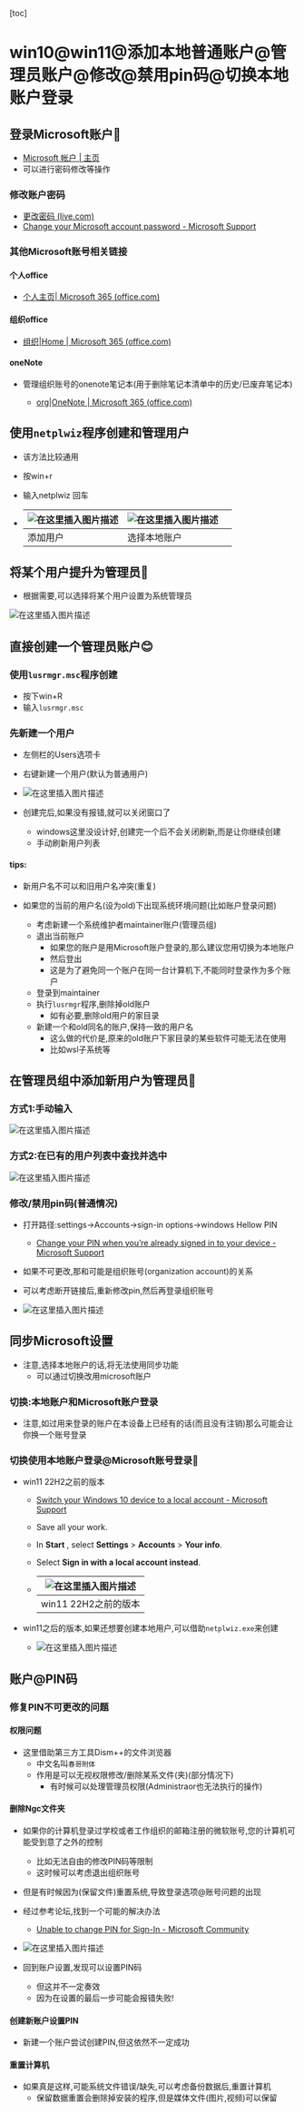 [toc]

# win10@win11@添加本地普通账户@管理员账户@修改@禁用pin码@切换本地账户登录

## 登录Microsoft账户🎈

- [Microsoft 帐户 | 主页](https://account.microsoft.com/?refd=login.live.com)
- 可以进行密码修改等操作

### 修改账户密码

- [更改密码 (live.com)](https://account.live.com/password/change?refd=account.microsoft.com&fref=home.banner.changepwd)
- [Change your Microsoft account password - Microsoft Support](https://support.microsoft.com/en-us/account-billing/change-your-microsoft-account-password-fdde885b-86da-2965-69fd-4871309ef1f1)

### 其他Microsoft账号相关链接

####  个人office

- [个人主页| Microsoft 365 (office.com)](https://www.office.com/?ui=zh-CN&rs=CN&auth=1)

#### 组织office

- [组织|Home | Microsoft 365 (office.com)](https://www.office.com/?auth=2&home=1)

#### oneNote

- 管理组织账号的onenote笔记本(用于删除笔记本清单中的历史/已废弃笔记本)

  - [org|OneNote | Microsoft 365 (office.com)](https://www.office.com/launch/onenote?auth=2&home=1)

  

## 使用`netplwiz`程序创建和管理用户

- 该方法比较通用

- 按win+r

- 输入netplwiz 回车

- | ![在这里插入图片描述](https://img-blog.csdnimg.cn/2021011923164753.png?x-oss-process=image/watermark,type_ZmFuZ3poZW5naGVpdGk,shadow_10,text_aHR0cHM6Ly9ibG9nLmNzZG4ubmV0L3h1Y2hhb3hpbjEzNzU=,size_16,color_FFFFFF,t_70) | ![在这里插入图片描述](https://img-blog.csdnimg.cn/20210119231609855.png?x-oss-process=image/watermark,type_ZmFuZ3poZW5naGVpdGk,shadow_10,text_aHR0cHM6Ly9ibG9nLmNzZG4ubmV0L3h1Y2hhb3hpbjEzNzU=,size_16,color_FFFFFF,t_70) |      |
  | ------------------------------------------------------------ | ------------------------------------------------------------ | ---- |
  | 添加用户                                                     | 选择本地账户                                                 |      |


## 将某个用户提升为管理员🎈

- 根据需要,可以选择将某个用户设置为系统管理员

![在这里插入图片描述](https://img-blog.csdnimg.cn/2021011923153212.png?x-oss-process=image/watermark,type_ZmFuZ3poZW5naGVpdGk,shadow_10,text_aHR0cHM6Ly9ibG9nLmNzZG4ubmV0L3h1Y2hhb3hpbjEzNzU=,size_16,color_FFFFFF,t_70)

##  直接创建一个管理员账户😊

###  使用`lusrmgr.msc`程序创建

- 按下win+R
- 输入`lusrmgr.msc`

### 先新建一个用户

- 左侧栏的Users选项卡

- 右键新建一个用户(默认为普通用户)

- ![在这里插入图片描述](https://img-blog.csdnimg.cn/aa26ccecf5184038b0c14a2e107238ed.png?x-oss-process=image/watermark,type_ZHJvaWRzYW5zZmFsbGJhY2s,shadow_50,text_Q1NETiBAeHVjaGFveGluMTM3NQ==,size_18,color_FFFFFF,t_70,g_se,x_16)

- 创建完后,如果没有报错,就可以关闭窗口了
  - windows这里没设计好,创建完一个后不会关闭刷新,而是让你继续创建
  - 手动刷新用户列表


#### tips:

- 新用户名不可以和旧用户名冲突(重复)

- 如果您的当前的用户名(设为old)下出现系统环境问题(比如账户登录问题)
  - 考虑新建一个系统维护者maintainer账户(管理员组)
  - 退出当前账户
    - 如果您的账户是用Microsoft账户登录的,那么建议您用切换为本地账户
    - 然后登出
    - 这是为了避免同一个账户在同一台计算机下,不能同时登录作为多个账户
  - 登录到maintainer
  - 执行`lusrmgr`程序,删除掉old账户
    - 如有必要,删除old用户的家目录
  - 新建一个和old同名的账户,保持一致的用户名
    - 这么做的代价是,原来的old账户下家目录的某些软件可能无法在使用
    - 比如wsl子系统等
  
  

##  在管理员组中添加新用户为管理员🎈
### 方式1:手动输入


![在这里插入图片描述](https://img-blog.csdnimg.cn/db6a1242a2b846a9b07ca0900a9ae153.png?x-oss-process=image/watermark,type_ZHJvaWRzYW5zZmFsbGJhY2s,shadow_50,text_Q1NETiBAeHVjaGFveGluMTM3NQ==,size_20,color_FFFFFF,t_70,g_se,x_16)
### 方式2:在已有的用户列表中查找并选中
![在这里插入图片描述](https://img-blog.csdnimg.cn/0f3c0f58178f44fb8303d3444a923d8d.png?x-oss-process=image/watermark,type_ZHJvaWRzYW5zZmFsbGJhY2s,shadow_50,text_Q1NETiBAeHVjaGFveGluMTM3NQ==,size_20,color_FFFFFF,t_70,g_se,x_16)

### 修改/禁用pin码(普通情况)

- 打开路径:settings->Accounts->sign-in options->windows Hellow PIN
  - [Change your PIN when you’re already signed in to your device - Microsoft Support](https://support.microsoft.com/en-us/windows/change-your-pin-when-you-re-already-signed-in-to-your-device-0bd2ab85-b0df-c775-7aef-1324f2114b19)

- 如果不可更改,那和可能是组织账号(organization account)的关系
- 可以考虑断开链接后,重新修改pin,然后再登录组织账号

- ![在这里插入图片描述](https://img-blog.csdnimg.cn/74e86e9a0b564f5ea516348025a4a6ae.png)

##  同步Microsoft设置

- 注意,选择本地账户的话,将无法使用同步功能
  - 可以通过切换改用microsoft账户

###  切换:本地账户和Microsoft账户登录


- 注意,如过用来登录的账户在本设备上已经有的话(而且没有注销)那么可能会让你换一个账号登录

### 切换使用本地账户登录@Microsoft账号登录🎈

- win11 22H2之前的版本

  - [Switch your Windows 10 device to a local account - Microsoft Support](https://support.microsoft.com/en-us/windows/switch-your-windows-10-device-to-a-local-account-eb7e78a9-88ee-9bc3-8f06-831b56e339fd)
  - Save all your work.
  - In **Start** , select **Settings** > **Accounts** > **Your info**. 
  - Select **Sign in with a local account instead**.

  - | ![在这里插入图片描述](https://img-blog.csdnimg.cn/5e05da7d5fca4a6fa8cc9ef1f926b699.png) |
    | ------------------------------------------------------------ |
    | win11 22H2之前的版本                                         |

- win11之后的版本,如果还想要创建本地用户,可以借助`netplwiz.exe`来创建

  - ![在这里插入图片描述](https://img-blog.csdnimg.cn/5251d0ec6319412cb0878d2a55973bbd.png)

  

## 账户@PIN码

### 修复PIN不可更改的问题

#### 权限问题

- 这里借助第三方工具Dism++的文件浏览器
  - 中文名叫`春哥附体`
  - 作用是可以无视权限修改/删除某系文件(夹)(部分情况下)
    - 有时候可以处理管理员权限(Administraor也无法执行的操作)

#### 删除Ngc文件夹

- 如果你的计算机登录过学校或者工作组织的邮箱注册的微软账号,您的计算机可能受到意了之外的控制
  - 比如无法自由的修改PIN码等限制
  - 这时候可以考虑退出组织账号
- 但是有时候因为(保留文件)重置系统,导致登录选项@账号问题的出现
- 经过参考论坛,找到一个可能的解决办法
  - [Unable to change PIN for Sign-In - Microsoft Community](https://answers.microsoft.com/en-us/windows/forum/all/unable-to-change-pin-for-sign-in/64919f1b-3ac4-4bf7-852f-abdb99b905a0)

- ![在这里插入图片描述](https://img-blog.csdnimg.cn/8926e5cd913446b38997059241e6ce1d.png)


- 回到账户设置,发现可以设置PIN码
  - 但这并不一定奏效
  - 因为在设置的最后一步可能会报错失败!

#### 创建新账户设置PIN

- 新建一个账户尝试创建PIN,但这依然不一定成功

#### 重置计算机

- 如果真是这样,可能系统文件错误/缺失,可以考虑备份数据后,重置计算机
  - 保留数据重置会删除掉安装的程序,但是媒体文件(图片,视频)可以保留



